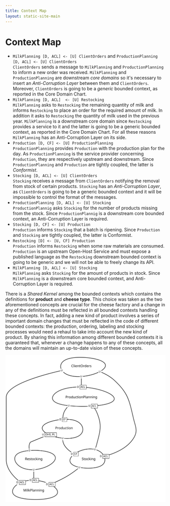 ```yaml
---
title: Context Map
layout: static-site-main
---
```


# Context Map

- `MilkPlanning [D, ACL] <- [U] ClientOrders` and `ProductionPlanning [D, ACL] <- [U] ClientOrders`  
  `ClientOrders` sends a message to `MilkPlanning` and `ProductionPlanning` to inform a new order was received.
  `MilkPlanning` and `ProductionPlanning` are downstream *core domains* so it's necessary to insert an *Anti-Corruption Layer* between them and `ClientOrders`.
  Moreover, `ClientOrders` is going to be a *generic* bounded context, as reported in the Core Domain Chart.
- `MilkPlanning [D, ACL]  <- [U] Restocking`  
  `MilkPlanning` asks to `Restocking` the remaining quantity of milk and informs `Restocking` to place an order for the required amount of milk.
  In addition it asks to `Restocking` the quantity of milk used in the previous year. 
  `MilkPlanning` is a downstream core domain since `Restocking` provides a service to it and the latter is going to be a generic bounded context, as 
  reported in the Core Domain Chart. For all these reasons `MilkPlanning` has an Anti-Corruption Layer on its side.
- `Production [D, CF] <- [U] ProductionPlanning`  
  `ProductionPlanning` provides `Production` with the production plan for the day.
  As `ProductionPlanning` is the service provider concerning `Production`, they are respectively upstream and downstream.
  Since `ProductionPlanning` and `Production` are tightly coupled, the latter is *Conformist*.
- `Stocking [D, ACL] <- [U] ClientOrders`  
  `Stocking` receives a message from `ClientOrders` notifying the removal from stock of certain products.
  `Stocking` has an *Anti-Corruption Layer*, as `ClientOrders` is going to be a generic bounded context and it will be
  impossible to control the format of the messages.
- `ProductionPlanning [D, ACL] <- [U] Stocking`  
  `ProductionPlannig` asks `Stocking` for the number of products missing from the stock.
  Since `ProductionPlannig` is a downstream core bounded context, an Anti-Corruption Layer is required.
- `Stocking [D, CF] <- [U] Production`  
  `Production` informs `Stocking` that a batch is ripening.
  Since `Production` and `Stocking` are tightly coupled, the latter is Conformist.
- `Restocking [D] <- [U, CF] Production`  
  `Production` informs `Restocking` when some raw materials are consumed.
  `Production` is an upstream Open-Host Service and must expose a published language as the `Restocking` downstream bounded context
  is going to be generic and we will not be able to freely change its API.
- `MilkPlanning [D, ACL] <- [U] Stocking`  
  `MilkPlanning` asks `Stocking` for the amount of products in stock.
  Since `MilkPlanning` is a downstream core bounded context, and Anti-Corruption Layer is required.

There is a *Shared Kernel* among the bounded contexts which contains the definitions for **product** and **cheese type**.
This choice was taken as the two aforementioned concepts are crucial for the cheese factory and a change in any of the definitions must be reflected in all
bounded contexts handling these concepts.
In fact, adding a new kind of product involves a series of important domain changes that must be reflected in the code of different bounded contexts:
the production, ordering, labeling and stocking processes would need a rehaul to take into account the new kind of product.
By sharing this information among different bounded contexts it is guaranteed that, whenever a change happens to any of these concepts, all the domains
will maintain an up-to-date vision of these concepts.

![Context Map](images/contextMap.svg)
